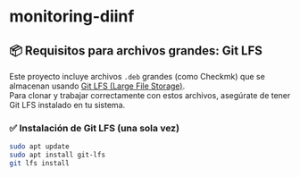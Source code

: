 # monitoring-diinf

## 📦 Requisitos para archivos grandes: Git LFS

Este proyecto incluye archivos `.deb` grandes (como Checkmk) que se almacenan usando [Git LFS (Large File Storage)](https://git-lfs.com/).  
Para clonar y trabajar correctamente con estos archivos, asegúrate de tener Git LFS instalado en tu sistema.

### ✅ Instalación de Git LFS (una sola vez)

```bash
sudo apt update
sudo apt install git-lfs
git lfs install